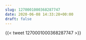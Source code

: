 ```yaml
---
slug: 1270001000368287747
date: 2020-06-08 14:33:28+00:00
draft: false
---
```


{{< tweet 1270001000368287747 >}}
